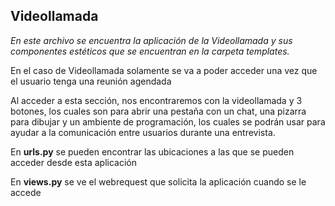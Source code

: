 ## Videollamada

*En este archivo se encuentra la aplicación de la Videollamada y sus componentes estéticos que se encuentran en la carpeta templates.*


En el caso de Videollamada solamente se va a poder acceder una vez que el usuario tenga una reunión agendada


Al acceder a esta sección, nos encontraremos con la videollamada y 3 botones, los cuales son para abrir una pestaña con un chat, una pizarra para dibujar y un ambiente de programación, los cuales se podrán usar para ayudar a la comunicación entre usuarios durante una entrevista.

En **urls.py** se pueden encontrar las ubicaciones a las que se pueden acceder desde esta aplicación

En **views.py** se ve el webrequest que solicita la aplicación cuando se le accede